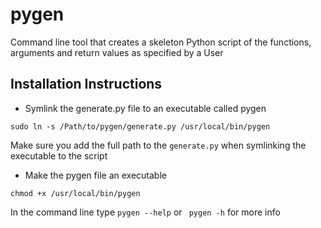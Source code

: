 pygen
============================

Command line tool that creates a skeleton Python script of the functions, arguments and return values as specified by a User

## Installation Instructions

* Symlink the generate.py file to an executable called pygen

``` console
sudo ln -s /Path/to/pygen/generate.py /usr/local/bin/pygen
```
Make sure you add the full path to the ``` generate.py ``` when symlinking the executable to the script

* Make the pygen file an executable

``` console
chmod +x /usr/local/bin/pygen
```

In the command line type ``` pygen --help ``` or ``` pygen -h``` for more info